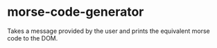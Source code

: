 # morse-code-generator
Takes a message provided by the user and prints the equivalent morse code to the DOM.

